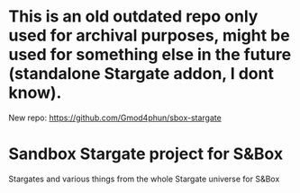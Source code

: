 # This is an old outdated repo only used for archival purposes, might be used for something else in the future (standalone Stargate addon, I dont know).
 New repo: https://github.com/Gmod4phun/sbox-stargate
 
 # Sandbox Stargate project for S&Box
 Stargates and various things from the whole Stargate universe for S&Box
